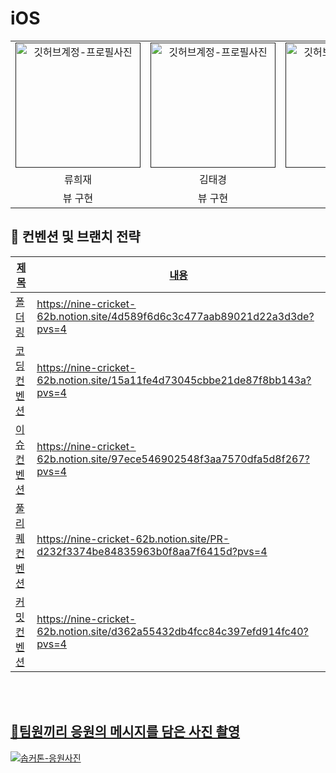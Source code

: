 # iOS
<div align="center">

</div>

<table align="center">
    <tr align="center">
        <td style="min-width: 150px;">
            <a href="">
              <img src="https://github.com/SOPT-33-iOS-Team-1/SOPKATHON_33-iOS/assets/54922625/fee26fd9-a2ea-45fa-8f3e-ee10eb42068f" width="200" alt="깃허브계정-프로필사진">
              <br/>
            </a>
        </td>
      <td style="min-width: 150px;">
            <a href="">
              <img src="https://github.com/SOPT-33-iOS-Team-1/SOPKATHON_33-iOS/assets/54922625/a423b22f-6485-4bcb-90c2-3fbfc466c723" width="200" alt="깃허브계정-프로필사진">
              <br />
            </a>
        </td>
      <td style="min-width: 150px;">
            <a href="">
              <img src="https://github.com/SOPT-33-iOS-Team-1/SOPKATHON_33-iOS/assets/54922625/32a06807-b354-4262-acee-2e7a913c3da2" width="200" alt="깃허브계정-프로필사진">
              <br />
            </a>
        </td>
      <td style="min-width: 150px;">
            <a href="">
              <img src="https://github.com/SOPT-33-iOS-Team-1/SOPKATHON_33-iOS/assets/54922625/54b5f437-fefd-4c1a-933f-070255a358e2" width="200" alt="깃허브계정-프로필사진">
              <br />
            </a>
        </td>
    </tr>
    <tr align="center">
        <td>
            류희재 <br/>
      </td>
       <td>
            김태경 <br/>
      </td>
       <td>
            방민지 <br/>
      </td>
       <td>
            최서연 <br/>
      </td>
    </tr>
    <tr align="center">
        <td>
            뷰 구현 <br/>
      </td>
       <td>
            뷰 구현 <br/>
      </td>
       <td>
            뷰 구현 <br/>
      </td>
       <td>
            뷰 구현 <br/>
      </td>
    </tr>
</table>

<h2>  📄 컨벤션 및 브랜치 전략 </h2>

<a href="" />

| 제목        | 내용                                                                             |
| ----------- | -------------------------------------------------------------------------------- |
|폴더링|https://nine-cricket-62b.notion.site/4d589f6d6c3c477aab89021d22a3d3de?pvs=4|
|코딩 컨벤션|https://nine-cricket-62b.notion.site/15a11fe4d73045cbbe21de87f8bb143a?pvs=4|
|이슈 컨벤션|https://nine-cricket-62b.notion.site/97ece546902548f3aa7570dfa5d8f267?pvs=4|
|풀리퀘 컨벤션|https://nine-cricket-62b.notion.site/PR-d232f3374be84835963b0f8aa7f6415d?pvs=4|
|커밋 컨벤션|https://nine-cricket-62b.notion.site/d362a55432db4fcc84c397efd914fc40?pvs=4|
<br/>

<br/>

<h2> 📸팀원끼리 응원의 메시지를 담은 사진 촬영 </h2>
<img src=""  alt="솝커톤-응원사진" />



